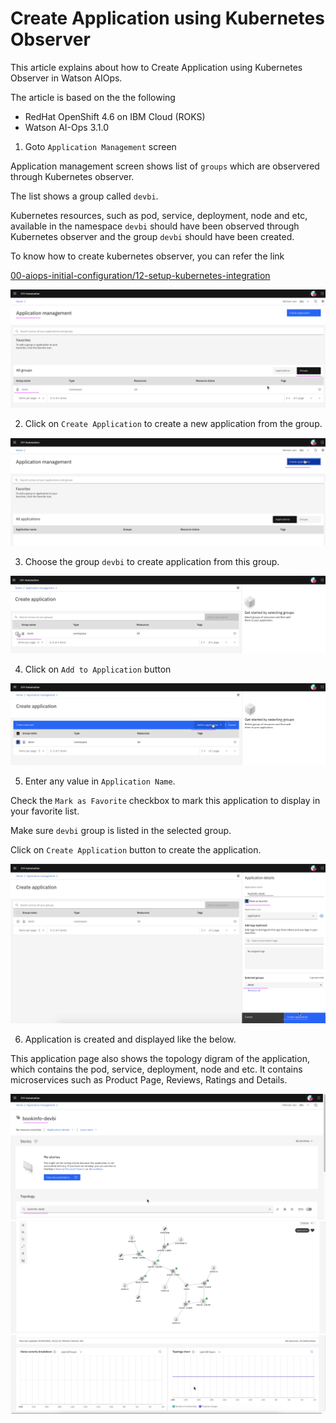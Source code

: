 # Create Application using Kubernetes Observer

This article explains about how to Create Application using Kubernetes Observer in Watson AIOps.


The article is based on the the following

- RedHat OpenShift 4.6 on IBM Cloud (ROKS)
- Watson AI-Ops 3.1.0

1. Goto `Application Management` screen

Application management screen shows list of `groups` which are observered through Kubernetes observer.

The list shows a group called `devbi`.

Kubernetes resources, such as pod, service, deployment, node and etc, available in the namespace `devbi` should have been observed through Kubernetes observer and the group `devbi` should have been created. 


To know how to create kubernetes observer, you can refer the link 

[00-aiops-initial-configuration/12-setup-kubernetes-integration](../../300-aiops-initial-configuration/12-setup-kubernetes-integration)

<img src="images/image-15.png">

2. Click on `Create Application` to create a new application from the group.

<img src="images/image-16.png">

3. Choose the group `devbi` to create application from this group.

<img src="images/image-17.png">

4. Click on `Add to Application` button

<img src="images/image-18.png">

5. Enter any value in `Application Name`.

Check the `Mark as Favorite` checkbox to mark this application to display in your favorite list.

Make sure `devbi` group is listed in the selected group.

Click on `Create Application` button to create the application.

<img src="images/image-19.png">

6. Application is created and displayed like the below.

This application page also shows the topology digram of the application, which contains the pod, service, deployment, node and etc. It contains microservices such as Product Page, Reviews, Ratings and Details.

<img src="images/image-20.png">
<img src="images/image-21.png">
<img src="images/image-22.png">

